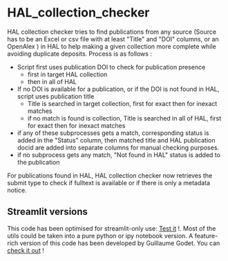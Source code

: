 # HAL_collection_checker
HAL collection checker tries to find publications from any source (Source has to be an Excel or csv file with at least "Title" and "DOI" columns, or an OpenAlex ) in HAL to help making a given collection more complete while avoiding duplicate deposits.
Process is as follows :
- Script first uses publication DOI to check for publication presence
    - first in target HAL collection 
    - then in all of HAL
- If no DOI is available for a publication, or if the DOI is not found in HAL, script uses publication title
    - Title is searched in target collection, first for exact then for inexact matches
    - if no match is found is collection, Title is searched in all of HAL, first for exact then for inexact matches
- if any of these subprocesses gets a match, corresponding status is added in the "Status" column, then matched title and HAL publication docid are added into separate columns for manual checking purposes.
- if no subprocess gets any match, "Not found in HAL" status is added to the publication

For publications found in HAL, HAL collection checker now retrieves the submit type to check if fulltext is available or if there is only a metadata notice.

## Streamlit versions
This code has been optimised for streamlit-only use: [Test it](https://simple-hcc-ui.streamlit.app/) !. Most of the utils could be taken into a pure python or ipy notebook version.
A feature-rich version of this code has been developed by Guillaume Godet. You can [check it out](https://github.com/guillaumegodet/c2LabHAL) !